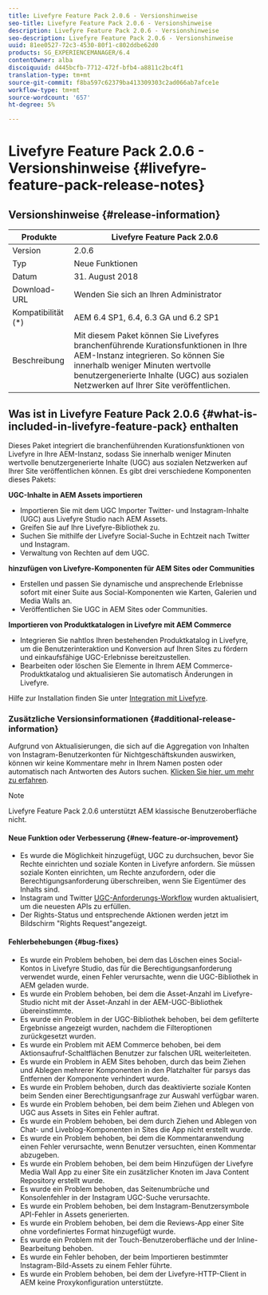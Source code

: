```yaml
---
title: Livefyre Feature Pack 2.0.6 - Versionshinweise
seo-title: Livefyre Feature Pack 2.0.6 - Versionshinweise
description: Livefyre Feature Pack 2.0.6 - Versionshinweise
seo-description: Livefyre Feature Pack 2.0.6 - Versionshinweise
uuid: 81ee0527-72c3-4530-80f1-c802ddbe62d0
products: SG_EXPERIENCEMANAGER/6.4
contentOwner: alba
discoiquuid: d445bcfb-7712-472f-bfb4-a8811c2bc4f1
translation-type: tm+mt
source-git-commit: f8ba597c62379ba413309303c2ad066ab7afce1e
workflow-type: tm+mt
source-wordcount: '657'
ht-degree: 5%

---
```



# Livefyre Feature Pack 2.0.6 - Versionshinweise {#livefyre-feature-pack-release-notes}

## Versionshinweise {#release-information}

| Produkte | Livefyre Feature Pack 2.0.6 |
|--- |--- |
| Version | 2.0.6 |
| Typ | Neue Funktionen |
| Datum | 31. August 2018 |
| Download-URL | Wenden Sie sich an Ihren Administrator |
| Kompatibilität (*) | AEM 6.4 SP1, 6.4, 6.3 GA und 6.2 SP1 |
| Beschreibung | Mit diesem Paket können Sie Livefyres branchenführende Kurationsfunktionen in Ihre AEM-Instanz integrieren. So können Sie innerhalb weniger Minuten wertvolle benutzergenerierte Inhalte (UGC) aus sozialen Netzwerken auf Ihrer Site veröffentlichen. |

## Was ist in Livefyre Feature Pack 2.0.6 {#what-is-included-in-livefyre-feature-pack} enthalten

Dieses Paket integriert die branchenführenden Kurationsfunktionen von Livefyre in Ihre AEM-Instanz, sodass Sie innerhalb weniger Minuten wertvolle benutzergenerierte Inhalte (UGC) aus sozialen Netzwerken auf Ihrer Site veröffentlichen können. Es gibt drei verschiedene Komponenten dieses Pakets:

**UGC-Inhalte in AEM Assets importieren**

* Importieren Sie mit dem UGC Importer Twitter- und Instagram-Inhalte (UGC) aus Livefyre Studio nach AEM Assets.
* Greifen Sie auf Ihre Livefyre-Bibliothek zu.
* Suchen Sie mithilfe der Livefyre Social-Suche in Echtzeit nach Twitter und Instagram.
* Verwaltung von Rechten auf dem UGC.

**hinzufügen von Livefyre-Komponenten für AEM Sites oder Communities**

* Erstellen und passen Sie dynamische und ansprechende Erlebnisse sofort mit einer Suite aus Social-Komponenten wie Karten, Galerien und Media Walls an.
* Veröffentlichen Sie UGC in AEM Sites oder Communities.

**Importieren von Produktkatalogen in Livefyre mit AEM Commerce**

* Integrieren Sie nahtlos Ihren bestehenden Produktkatalog in Livefyre, um die Benutzerinteraktion und Konversion auf Ihren Sites zu fördern und einkaufsfähige UGC-Erlebnisse bereitzustellen.
* Bearbeiten oder löschen Sie Elemente in Ihrem AEM Commerce-Produktkatalog und aktualisieren Sie automatisch Änderungen in Livefyre.

Hilfe zur Installation finden Sie unter [Integration mit Livefyre](https://docs.adobe.com/content/help/en/experience-manager-64/administering/integration/livefyre.html).

### Zusätzliche Versionsinformationen {#additional-release-information}

Aufgrund von Aktualisierungen, die sich auf die Aggregation von Inhalten von Instagram-Benutzerkonten für Nichtgeschäftskunden auswirken, können wir keine Kommentare mehr in Ihrem Namen posten oder automatisch nach Antworten des Autors suchen. [Klicken Sie hier, um mehr zu erfahren](https://developers.facebook.com/blog/post/2018/04/04/facebook-api-platform-product-changes/).

>[!NOTE]
>
>Livefyre Feature Pack 2.0.6 unterstützt AEM klassische Benutzeroberfläche nicht.

#### Neue Funktion oder Verbesserung {#new-feature-or-improvement}

* Es wurde die Möglichkeit hinzugefügt, UGC zu durchsuchen, bevor Sie Rechte einrichten und soziale Konten in Livefyre anfordern. Sie müssen soziale Konten einrichten, um Rechte anzufordern, oder die Berechtigungsanforderung überschreiben, wenn Sie Eigentümer des Inhalts sind.
* Instagram und Twitter [UGC-Anforderungs-Workflow](https://docs.adobe.com/content/help/en/experience-manager-64/administering/integration/livefyre.html) wurden aktualisiert, um die neuesten APIs zu erfüllen.
* Der Rights-Status und entsprechende Aktionen werden jetzt im Bildschirm &quot;Rights Request&quot;angezeigt.

#### Fehlerbehebungen {#bug-fixes}

* Es wurde ein Problem behoben, bei dem das Löschen eines Social-Kontos in Livefyre Studio, das für die Berechtigungsanforderung verwendet wurde, einen Fehler verursachte, wenn die UGC-Bibliothek in AEM geladen wurde.
* Es wurde ein Problem behoben, bei dem die Asset-Anzahl im Livefyre-Studio nicht mit der Asset-Anzahl in der AEM-UGC-Bibliothek übereinstimmte.
* Es wurde ein Problem in der UGC-Bibliothek behoben, bei dem gefilterte Ergebnisse angezeigt wurden, nachdem die Filteroptionen zurückgesetzt wurden.
* Es wurde ein Problem mit AEM Commerce behoben, bei dem Aktionsaufruf-Schaltflächen Benutzer zur falschen URL weiterleiteten.
* Es wurde ein Problem in AEM Sites behoben, durch das beim Ziehen und Ablegen mehrerer Komponenten in den Platzhalter für parsys das Entfernen der Komponente verhindert wurde.
* Es wurde ein Problem behoben, durch das deaktivierte soziale Konten beim Senden einer Berechtigungsanfrage zur Auswahl verfügbar waren.
* Es wurde ein Problem behoben, bei dem beim Ziehen und Ablegen von UGC aus Assets in Sites ein Fehler auftrat.
* Es wurde ein Problem behoben, bei dem durch Ziehen und Ablegen von Chat- und Liveblog-Komponenten in Sites die App nicht erstellt wurde.
* Es wurde ein Problem behoben, bei dem die Kommentaranwendung einen Fehler verursachte, wenn Benutzer versuchten, einen Kommentar abzugeben.
* Es wurde ein Problem behoben, bei dem beim Hinzufügen der Livefyre Media Wall App zu einer Site ein zusätzlicher Knoten im Java Content Repository erstellt wurde.
* Es wurde ein Problem behoben, das Seitenumbrüche und Konsolenfehler in der Instagram UGC-Suche verursachte.
* Es wurde ein Problem behoben, bei dem Instagram-Benutzersymbole API-Fehler in Assets generierten.
* Es wurde ein Problem behoben, bei dem die Reviews-App einer Site ohne vordefiniertes Format hinzugefügt wurde.
* Es wurde ein Problem mit der Touch-Benutzeroberfläche und der Inline-Bearbeitung behoben.
* Es wurde ein Fehler behoben, der beim Importieren bestimmter Instagram-Bild-Assets zu einem Fehler führte.
* Es wurde ein Problem behoben, bei dem der Livefyre-HTTP-Client in AEM keine Proxykonfiguration unterstützte.
